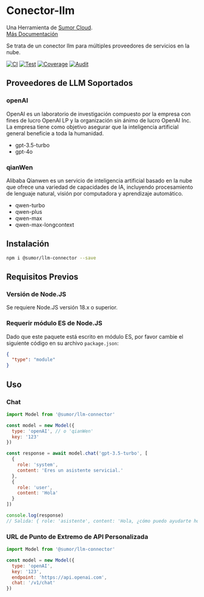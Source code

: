 # Conector-llm

Una Herramienta de [Sumor Cloud](https://sumor.cloud).  
[Más Documentación](https://sumor.cloud/llm-connector)

Se trata de un conector llm para múltiples proveedores de servicios en la nube.

[![CI](https://github.com/sumor-cloud/llm-connector/actions/workflows/ci.yml/badge.svg)](https://github.com/sumor-cloud/llm-connector/actions/workflows/ci.yml)
[![Test](https://github.com/sumor-cloud/llm-connector/actions/workflows/ut.yml/badge.svg)](https://github.com/sumor-cloud/llm-connector/actions/workflows/ut.yml)
[![Coverage](https://github.com/sumor-cloud/llm-connector/actions/workflows/coverage.yml/badge.svg)](https://github.com/sumor-cloud/llm-connector/actions/workflows/coverage.yml)
[![Audit](https://github.com/sumor-cloud/llm-connector/actions/workflows/audit.yml/badge.svg)](https://github.com/sumor-cloud/llm-connector/actions/workflows/audit.yml)

## Proveedores de LLM Soportados

### openAI

OpenAI es un laboratorio de investigación compuesto por la empresa con fines de lucro OpenAI LP y la organización sin ánimo de lucro OpenAI Inc. La empresa tiene como objetivo asegurar que la inteligencia artificial general beneficie a toda la humanidad.

- gpt-3.5-turbo
- gpt-4o

### qianWen

Alibaba Qianwen es un servicio de inteligencia artificial basado en la nube que ofrece una variedad de capacidades de IA, incluyendo procesamiento de lenguaje natural, visión por computadora y aprendizaje automático.

- qwen-turbo
- qwen-plus
- qwen-max
- qwen-max-longcontext

## Instalación

```bash
npm i @sumor/llm-connector --save
```

## Requisitos Previos

### Versión de Node.JS

Se requiere Node.JS versión 18.x o superior.

### Requerir módulo ES de Node.JS

Dado que este paquete está escrito en módulo ES, por favor cambie el siguiente código en su archivo `package.json`:

```json
{
  "type": "module"
}
```

## Uso

### Chat

```javascript
import Model from '@sumor/llm-connector'

const model = new Model({
  type: 'openAI', // o 'qianWen'
  key: '123'
})

const response = await model.chat('gpt-3.5-turbo', [
  {
    role: 'system',
    content: 'Eres un asistente servicial.'
  },
  {
    role: 'user',
    content: 'Hola'
  }
])

console.log(response)
// Salida: { role: 'asistente', content: 'Hola, ¿cómo puedo ayudarte hoy?' }
```

### URL de Punto de Extremo de API Personalizada

```javascript
import Model from '@sumor/llm-connector'

const model = new Model({
  type: 'openAI',
  key: '123',
  endpoint: 'https://api.openai.com',
  chat: '/v1/chat'
})
```
